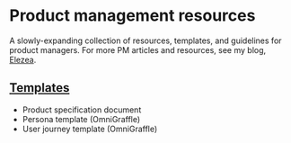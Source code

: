 # Product management resources

A slowly-expanding collection of resources, templates, and guidelines for product managers. For more PM articles and resources, see my blog, [Elezea](https://elezea.com/blog/).

## [Templates](https://github.com/rianvdm/pm-resources/tree/master/templates)

* Product specification document
* Persona template (OmniGraffle)
* User journey template (OmniGraffle)
